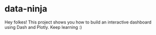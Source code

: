 # data-ninja
Hey folkes!
This project shows you how to build an interactive dashboard using Dash and Plotly. 
Keep learning :)
